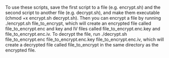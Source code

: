 To use these scripts, save the first script to a file (e.g. encrypt.sh) and the second script to another file (e.g. decrypt.sh), and make them executable (chmod +x encrypt.sh decrypt.sh). Then you can encrypt a file by running ./encrypt.sh file_to_encrypt, which will create an encrypted file called file_to_encrypt.enc and key and IV files called file_to_encrypt.enc.key and file_to_encrypt.enc.iv. To decrypt the file, run ./decrypt.sh file_to_encrypt.enc file_to_encrypt.enc.key file_to_encrypt.enc.iv, which will create a decrypted file called file_to_encrypt in the same directory as the encrypted file.
